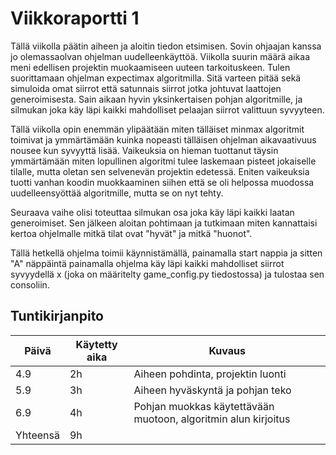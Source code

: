 # Viikkoraportti 1

Tällä viikolla päätin aiheen ja aloitin tiedon etsimisen. Sovin ohjaajan kanssa jo olemassaolvan ohjelman uudelleenkäyttöä. Viikolla suurin määrä aikaa meni edellisen projektin muokaamiseen uuteen tarkoituskeen. Tulen suorittamaan ohjelman expectimax algoritmilla. Sitä varteen pitää sekä simuloida omat siirrot että satunnais siirrot jotka johtuvat laattojen generoimisesta.  Sain aikaan hyvin yksinkertaisen pohjan algoritmille, ja silmukan joka käy läpi kaikki mahdolliset pelaajan siirrot valittuun syvyyteen.

Tällä viikolla opin enemmän ylipäätään miten tälläiset minmax algoritmit toimivat ja ymmärtämään kuinka nopeasti tälläisen ohjelman aikavaativuus nousee kun syvyyttä lisää. Vaikeuksia on hieman tuottanut täysin ymmärtämään miten lopullinen algoritmi tulee laskemaan pisteet jokaiselle tilalle, mutta oletan sen selvenevän projektin edetessä. Eniten vaikeuksia tuotti vanhan koodin muokkaaminen siihen että se oli helpossa muodossa uudelleensyöttää algoritmille, mutta se on nyt tehty.

Seuraava vaihe olisi toteuttaa silmukan osa joka käy läpi kaikki laatan generoimiset. Sen jälkeen aloitan pohtimaan ja tutkimaan miten kannattaisi kertoa ohjelmalle mitkä tilat ovat "hyvät" ja mitkä "huonot".

Tällä hetkellä ohjelma toimii käynnistämällä, painamalla start nappia ja sitten "A" näppäintä painamalla ohjelma käy läpi kaikki mahdolliset siirrot syvyydellä x (joka on määritelty game_config.py tiedostossa) ja tulostaa sen consoliin.

## Tuntikirjanpito

| Päivä | Käytetty aika | Kuvaus |
|-------|------------|------------|
| 4.9   |     2h      | Aiheen pohdinta, projektin luonti           |
| 5.9|     3h      | Aiheen hyväskyntä ja pohjan teko |
| 6.9   |     4h      | Pohjan muokkas käytettävään muotoon, algoritmin alun kirjoitus |
| Yhteensä   |     9h      |  |
